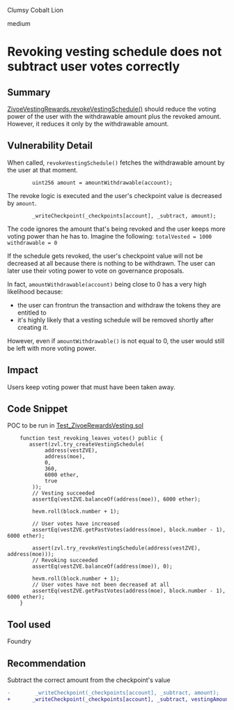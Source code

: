 Clumsy Cobalt Lion

medium

# Revoking vesting schedule does not subtract user votes correctly

## Summary
[ZivoeVestingRewards.revokeVestingSchedule()](https://github.com/sherlock-audit/2024-03-zivoe/blob/d4111645b19a1ad3ccc899bea073b6f19be04ccd/zivoe-core-foundry/src/ZivoeRewardsVesting.sol#L429-L467) should reduce the voting power of the user with the withdrawable amount plus the revoked amount. However, it reduces it only by the withdrawable amount.

## Vulnerability Detail
When called, `revokeVestingSchedule()` fetches the withdrawable amount by the user at that moment.
```solidity
        uint256 amount = amountWithdrawable(account);
```

The revoke logic is executed and the user's checkpoint value is decreased by `amount`.
```solidity
        _writeCheckpoint(_checkpoints[account], _subtract, amount);
```

The code ignores the amount that's being revoked and the user keeps more voting power than he has to.
Imagine the following:
`totalVested = 1000`
`withdrawable = 0`

If the schedule gets revoked, the user's checkpoint value will not be decreased at all because there is nothing to be withdrawn. The user can later use their voting power to vote on governance proposals.

In fact, `amountWithdrawable(account)` being close to 0 has a very high likelihood because:
   - the user can frontrun the transaction and withdraw the tokens they are entitled to
   -  it's highly likely that a vesting schedule will be removed shortly after creating it.

However, even if `amountWithdrawable()` is not equal to 0, the user would still be left with more voting power.
## Impact
Users keep voting power that must have been taken away.

## Code Snippet
POC to be run in [Test_ZivoeRewardsVesting.sol](https://github.com/sherlock-audit/2024-03-zivoe/blob/main/zivoe-core-testing/src/TESTS_Core/Test_ZivoeRewardsVesting.sol)
```solidity
    function test_revoking_leaves_votes() public {
       assert(zvl.try_createVestingSchedule(
            address(vestZVE), 
            address(moe), 
            0, 
            360,
            6000 ether, 
            true
        ));
        // Vesting succeeded
        assertEq(vestZVE.balanceOf(address(moe)), 6000 ether);

        hevm.roll(block.number + 1);
     
        // User votes have increased
        assertEq(vestZVE.getPastVotes(address(moe), block.number - 1), 6000 ether);

        assert(zvl.try_revokeVestingSchedule(address(vestZVE), address(moe)));
        // Revoking succeeded
        assertEq(vestZVE.balanceOf(address(moe)), 0);

        hevm.roll(block.number + 1);
        // User votes have not been decreased at all
        assertEq(vestZVE.getPastVotes(address(moe), block.number - 1), 6000 ether);
    }
```

## Tool used

Foundry

## Recommendation
Subtract the correct amount from the checkpoint's value
```diff
-        _writeCheckpoint(_checkpoints[account], _subtract, amount);
+       _writeCheckpoint(_checkpoints[account], _subtract, vestingAmount - vestingScheduleOf[account].totalWithdrawn + amount)
```


